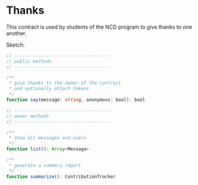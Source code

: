 # Thanks

This contract is used by students of the NCD program to give thanks to one another.

Sketch:

```ts
// ------------------------------------
// public methods
// ------------------------------------

/**
 * give thanks to the owner of the contract
 * and optionally attach tokens
 */
function say(message: string, anonymous: bool): bool

// ------------------------------------
// owner methods
// ------------------------------------

/**
 * show all messages and users
 */
function list(): Array<Message>

/**
 * generate a summary report
 */
function summarize(): ContributionTracker
```
